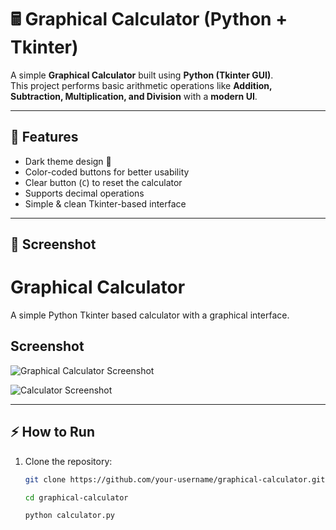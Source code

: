 # 🖩 Graphical Calculator (Python + Tkinter)

A simple **Graphical Calculator** built using **Python (Tkinter GUI)**.  
This project performs basic arithmetic operations like **Addition, Subtraction, Multiplication, and Division** with a **modern UI**.

---

## 🚀 Features
- Dark theme design 🎨  
- Color-coded buttons for better usability  
- Clear button (`C`) to reset the calculator  
- Supports decimal operations  
- Simple & clean Tkinter-based interface  

---

## 📸 Screenshot
# Graphical Calculator

A simple Python Tkinter based calculator with a graphical interface.

## Screenshot

![Graphical Calculator Screenshot](screenshot.png)


![Calculator Screenshot](screenshot.png)

---

## ⚡ How to Run
1. Clone the repository:
   ```bash
   git clone https://github.com/your-username/graphical-calculator.git

   cd graphical-calculator

   python calculator.py

   



